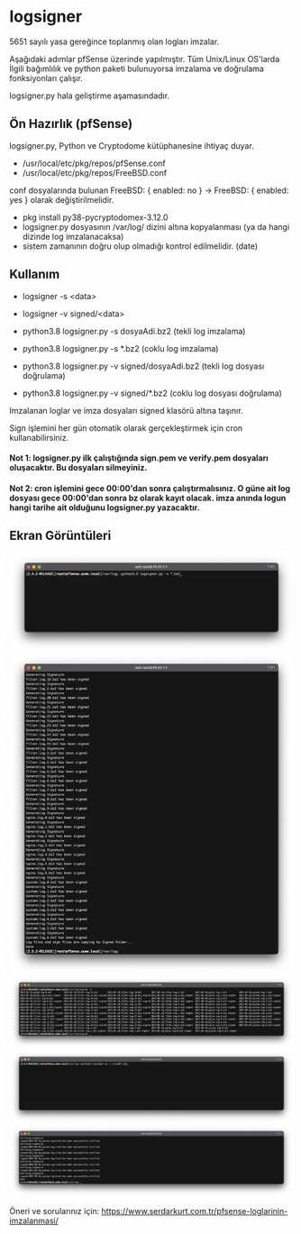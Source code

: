 # logsigner
5651 sayılı yasa gereğince toplanmış olan logları imzalar. 

Aşağıdaki adımlar pfSense üzerinde yapılmıştır. Tüm Unix/Linux OS'larda İlgili bağımlılık ve python paketi bulunuyorsa imzalama ve doğrulama fonksiyonları çalışır.

logsigner.py hala geliştirme aşamasındadır. 

## Ön Hazırlık (pfSense)

logsigner.py, Python ve Cryptodome kütüphanesine ihtiyaç duyar.
  - /usr/local/etc/pkg/repos/pfSense.conf
  - /usr/local/etc/pkg/repos/FreeBSD.conf
  
 conf dosyalarında bulunan FreeBSD: { enabled: no } -> FreeBSD: { enabled: yes } olarak değiştirilmelidir.
 
  - pkg install py38-pycryptodomex-3.12.0
  - logsigner.py dosyasının /var/log/ dizini altına kopyalanması (ya da hangi dizinde log imzalanacaksa)
  - sistem zamanının doğru olup olmadığı kontrol edilmelidir. (date)

## Kullanım

 - logsigner -s  \<data>
  
 - logsigner -v  signed/\<data>

 - python3.8 logsigner.py -s dosyaAdi.bz2 (tekli log imzalama)
  
 - python3.8 logsigner.py -s \*.bz2 (coklu log imzalama)
  
 - python3.8 logsigner.py -v signed/dosyaAdi.bz2 (tekli log dosyası doğrulama) 
  
 - python3.8 logsigner.py -v signed/\*.bz2 (coklu log dosyası doğrulama)
 
 
 Imzalanan loglar ve imza dosyaları signed klasörü altına taşınır.
 
 Sign işlemini her gün otomatik olarak gerçekleştirmek için cron kullanabilirsiniz.
 
 #### Not 1: logsigner.py ilk çalıştığında sign.pem ve verify.pem dosyaları oluşacaktır. Bu dosyaları silmeyiniz.
 
 #### Not 2: cron işlemini gece 00:00'dan sonra çalıştırmalısınız. O güne ait log dosyası gece 00:00'dan sonra bz olarak kayıt olacak. imza anında logun hangi tarihe ait olduğunu logsigner.py yazacaktır.

## Ekran Görüntüleri

![alt text](https://github.com/kurtserdar/logsigner-master/blob/main/1.png?raw=true)
![alt text](https://github.com/kurtserdar/logsigner-master/blob/main/2.png?raw=true)
![alt text](https://github.com/kurtserdar/logsigner-master/blob/main/3.png?raw=true)
![alt text](https://github.com/kurtserdar/logsigner-master/blob/main/4.png?raw=true)
![alt text](https://github.com/kurtserdar/logsigner-master/blob/main/5.png?raw=true)


Öneri ve sorularınız için: https://www.serdarkurt.com.tr/pfsense-loglarinin-imzalanmasi/
